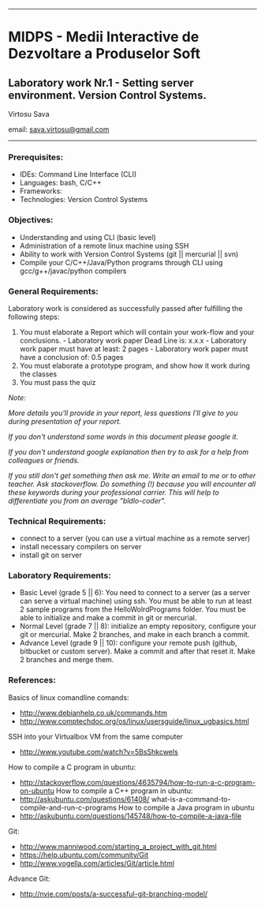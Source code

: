 *******************************************************************************
MIDPS - Medii Interactive de Dezvoltare a Produselor Soft
====
Laboratory work Nr.1 - Setting server environment. Version Control Systems.
----

Virtosu Sava

email: sava.virtosu@gmail.com
*******************************************************************************

### Prerequisites:
  - IDEs: Command Line Interface (CLI)
  - Languages: bash, C/C++
  - Frameworks: 
  - Technologies: Version Control Systems

### Objectives: 
  - Understanding and using CLI (basic level) 
  - Administration of a remote linux machine using SSH
  - Ability to work with Version Control Systems (git || mercurial || svn)
  - Compile your C/C++/Java/Python programs through CLI using gcc/g++/javac/python compilers

### General Requirements:
  Laboratory work is considered as successfully passed after fulfilling the following steps:
  
  1. You must elaborate a Report which will contain your work-flow and your conclusions.
    - Laboratory work paper Dead Line is: x.x.x
    - Laboratory work paper must have at least: 2 pages
    - Laboratory work paper must have a conclusion of: 0.5 pages
  2. You must elaborate a prototype program, and show how it work during the classes
  3. You must pass the quiz 

  _Note:_
  
  _More details you'll provide in your report, less questions I'll give to
  you during presentation of your report._

  _If you don't understand some words in this document please google it._
  
  _If you don't understand google explanation then try to ask for a help from colleagues or friends._
  
  _If you still don't get something then ask me. Write an email to me or to other teacher. Ask stackoverflow. Do something (!) because you will encounter all these keywords during your professional carrier. This will help to differentiate you from an average "bîdlo-coder"._

### Technical Requirements:

  - connect to a server (you can use a virtual machine as a remote server)
  - install necessary compilers on server
  - install git on server

### Laboratory Requirements:

  - Basic Level (grade 5 || 6): You need to connect to a server (as a server can serve a virtual machine) using ssh. You must be able to run at least 2 sample programs from the HelloWolrdPrograms folder. You must be able to initialize and make a commit in git or mercurial.
  - Normal Level (grade 7 || 8): initialize an empty repository, configure your git or mercurial. Make 2 branches, and make in each branch a commit.
  - Advance Level (grade 9 || 10): configure your remote push (github, bitbucket or custom server). Make a commit and after that reset it. Make 2 branches and merge them.

### References:

Basics of linux comandline comands:
 - http://www.debianhelp.co.uk/commands.htm
 - http://www.comptechdoc.org/os/linux/usersguide/linux_ugbasics.html

SSH into your Virtualbox VM from the same computer
  - http://www.youtube.com/watch?v=5BsShkcweIs

How to compile a C program in ubuntu:
  - http://stackoverflow.com/questions/4635794/how-to-run-a-c-program-on-ubuntu
How to compile a C++ program in ubuntu:
  - http://askubuntu.com/questions/61408/
  what-is-a-command-to-compile-and-run-c-programs
How to compile a Java program in ubuntu
  - http://askubuntu.com/questions/145748/how-to-compile-a-java-file

Git:
  - http://www.manniwood.com/starting_a_project_with_git.html
  - https://help.ubuntu.com/community/Git
  - http://www.vogella.com/articles/Git/article.html

Advance Git:
  - http://nvie.com/posts/a-successful-git-branching-model/